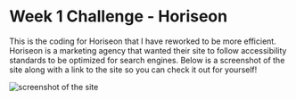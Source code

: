# Week 1 Challenge - Horiseon

This is the coding for Horiseon that I have reworked to be more efficient. Horiseon is a marketing agency that wanted their site to follow accessibility standards to be optimized for search engines. Below is a screenshot of the site along with a link to the site so you can check it out for yourself!

![screenshot of the site](/assets/images/horiseon-screenshot.png)
